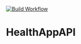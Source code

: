 [![Build Workflow](https://github.com/tuonghuynh11/HealthAppAPI/actions/workflows/node.js.yml/badge.svg)](https://github.com/tuonghuynh11/HealthAppAPI/actions/workflows/node.js.yml)
 # HealthAppAPI

